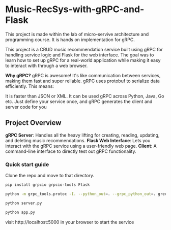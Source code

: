 # Music-RecSys-with-gRPC-and-Flask
This project is made within the lab of micro-servive architecture and programming course. It is hands on implementation for gRPC.

This project is a CRUD music recommendation service built using gRPC for handling service logic and Flask for the web interface. The goal was to learn how to set up gRPC for a real-world application while making it easy to interact with through a web browser.

**Why gRPC?**
gRPC is awesome! It's like communication between services, making them fast and super reliable. gRPC uses protobuf to serialize data efficiently. This means:

It is faster than JSON or XML.
It can be used gRPC across Python, Java, Go etc.
Just define your service once, and gRPC generates the client and server code for you

## Project Overview
**gRPC Server**: Handles all the heavy lifting for creating, reading, updating, and deleting music recommendations.
**Flask Web Interface**: Lets you interact with the gRPC service using a user-friendly web page.
**Client**: A command-line interface to directly test out gRPC functionality.

### Quick start guide
Clone the repo and move to that directory.
```bash
pip install grpcio grpcio-tools Flask

python -m grpc_tools.protoc -I. --python_out=. --grpc_python_out=. greet.proto

python server.py

python app.py
```
visit http://localhost:5000 in your browser to start the service

